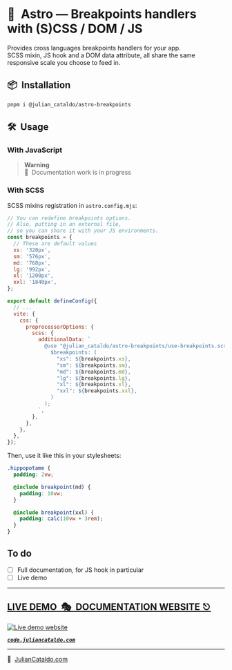# 🚀  Astro — Breakpoints handlers with (S)CSS / DOM / JS

Provides cross languages breakpoints handlers for your app.  
SCSS mixin, JS hook and a DOM data attribute, all share the same responsive scale you choose to feed in.

## 📦  Installation

```sh
pnpm i @julian_cataldo/astro-breakpoints
```

## 🛠  Usage

### With JavaScript

> **Warning**  
> 🚧  Documentation work is in progress

### With SCSS

SCSS mixins registration in `astro.config.mjs`:

```js
// You can redefine breakpoints options.
// Also, putting in an external file,
// so you can share it with your JS environments.
const breakpoints = {
  // These are default values
  xs: '320px',
  sm: '576px',
  md: '768px',
  lg: '992px',
  xl: '1200px',
  xxl: '1840px',
};

export default defineConfig({
  // ...
  vite: {
    css: {
      preprocessorOptions: {
        scss: {
          additionalData: `
            @use "@julian_cataldo/astro-breakpoints/use-breakpoints.scss" as * with (
              $breakpoints: (
                "xs": ${breakpoints.xs},
                "sm": ${breakpoints.sm},
                "md": ${breakpoints.md},
                "lg": ${breakpoints.lg},
                "xl": ${breakpoints.xl},
                "xxl": ${breakpoints.xxl},
              )
            );
          `,
        },
      },
    },
  },
});
```

Then, use it like this in your stylesheets:

```scss
.hippopotame {
  padding: 2vw;

  @include breakpoint(md) {
    padding: 10vw;
  }

  @include breakpoint(xxl) {
    padding: calc(10vw + 3rem);
  }
}
```

## To do

- [ ] Full documentation, for JS hook in particular
- [ ] Live demo

<div class="git-footer">

---

## [LIVE DEMO  🎭  DOCUMENTATION WEBSITE ⎋](https://code.juliancataldo.com/)

[![Live demo website](https://code.juliancataldo.com/poster.png)](https://code.juliancataldo.com)

**_[`code.juliancataldo.com`](https://code.juliancataldo.com/)_**

---

🔗  [JulianCataldo.com](https://www.juliancataldo.com/)

</div>
